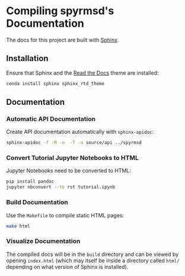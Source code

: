 # Compiling spyrmsd's Documentation

The docs for this project are built with [Sphinx](http://www.sphinx-doc.org/en/master/).

## Installation

Ensure that Sphinx and the [Read the Docs](https://sphinx-rtd-theme.readthedocs.io/en/stable/index.html) theme are installed:

```bash
conda install sphinx sphinx_rtd_theme
```

## Documentation

### Automatic API Documentation

Create API documentation automatically with `sphinx-apidoc`:

```bash
sphinx-apidoc -f -M -e  -T -o source/api ../spyrmsd
```

### Convert Tutorial Jupyter Notebooks to HTML

Jupyter Notebooks need to be converted to HTML:

```bash
pip install pandoc
jupyter nbconvert --to rst tutorial.ipynb
```

### Build Documentation

Use the `Makefile` to compile static HTML pages:

```bash
make html
```

### Visualize Documentation

The compiled docs will be in the `build` directory and can be viewed by opening `index.html` (which may itself be inside a directory called `html/` depending on what version of Sphinx is installed).
